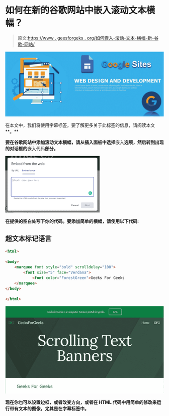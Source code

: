 # 如何在新的谷歌网站中嵌入滚动文本横幅？

> 原文:[https://www . geesforgeks . org/如何嵌入-滚动-文本-横幅-新-谷歌-网站/](https://www.geeksforgeeks.org/how-to-embed-scrolling-text-banners-in-new-google-sites/)

![](img/f0cc3d82f889693de178f574498200f6.png)

在本文中，我们将使用字幕标签。要了解更多关于此标签的信息，请阅读本文[](https://www.geeksforgeeks.org/html-marquee-tag/#:~:text=HTML%20%7C%20tag,-Last%20Updated%3A%2019&text=The%20tag%20in%20HTML,marquee%20element%20comes%20in%20pairs.)**。**

**要在谷歌网站中添加滚动文本横幅，请从插入面板中选择**嵌入**选项，然后转到出现的对话框的**嵌入代码**部分。**

**![](img/bd1a16915bc2c896cc5031dcf11b8aa8.png)**

**在提供的空白处写下你的代码。要添加简单的横幅，请使用以下代码:**

## **超文本标记语言**

```html
<html>

<body>
    <marquee font style="bold" scrolldelay="100">
        <font size="5" face="Verdana">
            <font color="ForestGreen">Geeks For Geeks
    </marquee>
</body>

</html>
```

**![](img/bd33ccbddadf5dfe8c12ec61471b533a.png)**

**现在你也可以设置边框，或者改变方向，或者在 HTML 代码中用简单的修改来运行带有文本的图像，尤其是在字幕标签中。**